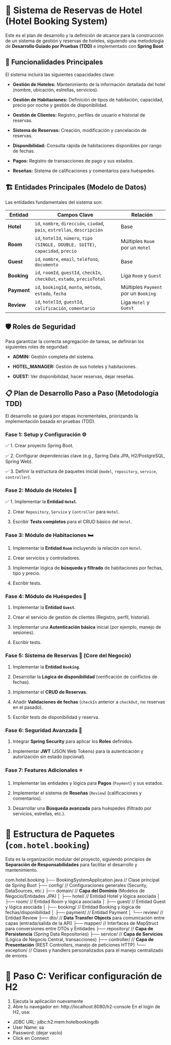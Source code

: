 # 🏨 Sistema de Reservas de Hotel (Hotel Booking System)

Este es el plan de desarrollo y la definición de alcance para la construcción de un sistema de gestión y reservas de hoteles, siguiendo una metodología de **Desarrollo Guiado por Pruebas (TDD)** e implementado con **Spring Boot**.

## 🌟 Funcionalidades Principales

El sistema incluirá las siguientes capacidades clave:

* **Gestión de Hoteles:** Mantenimiento de la información detallada del hotel (nombre, ubicación, estrellas, servicios).

* **Gestión de Habitaciones:** Definición de tipos de habitación, capacidad, precio por noche y gestión de disponibilidad.

* **Gestión de Clientes:** Registro, perfiles de usuario e historial de reservas.

* **Sistema de Reservas:** Creación, modificación y cancelación de reservas.

* **Disponibilidad:** Consulta rápida de habitaciones disponibles por rango de fechas.

* **Pagos:** Registro de transacciones de pago y sus estados.

* **Reseñas:** Sistema de calificaciones y comentarios para huéspedes.

## 🏗️ Entidades Principales (Modelo de Datos)

Las entidades fundamentales del sistema son:

| **Entidad** | **Campos Clave** | **Relación** | 
| ----- | ----- | ----- | 
| **Hotel** | `id`, `nombre`, `dirección`, `ciudad`, `país`, `estrellas`, `descripción` | Base | 
| **Room** | `id`, `hotelId`, `número`, `tipo (SINGLE, DOUBLE, SUITE)`, `capacidad`, `precio` | Múltiples `Room` por un `Hotel` | 
| **Guest** | `id`, `nombre`, `email`, `teléfono`, `documento` | Base | 
| **Booking** | `id`, `roomId`, `guestId`, `checkIn`, `checkOut`, `estado`, `precioTotal` | Liga `Room` y `Guest` | 
| **Payment** | `id`, `bookingId`, `monto`, `método`, `estado`, `fecha` | Múltiples `Payment` por un `Booking` | 
| **Review** | `id`, `hotelId`, `guestId`, `calificación`, `comentario` | Liga `Hotel` y `Guest` | 

## 🛡️ Roles de Seguridad

Para garantizar la correcta segregación de tareas, se definirán los siguientes roles de seguridad:

* **ADMIN:** Gestión completa del sistema.

* **HOTEL_MANAGER:** Gestión de sus hoteles y habitaciones.

* **GUEST:** Ver disponibilidad, hacer reservas, dejar reseñas.

## 📋 Plan de Desarrollo Paso a Paso (Metodología TDD)

El desarrollo se guiará por etapas incrementales, priorizando la implementación basada en pruebas (TDD).

### Fase 1: Setup y Configuración ⚙️

✅ 1. Crear proyecto Spring Boot.

✅ 2. Configurar dependencias clave (e.g., Spring Data JPA, H2/PostgreSQL, Spring Web).

✅ 3. Definir la estructura de paquetes inicial (`model`, `repository`, `service`, `controller`).

### Fase 2: Módulo de Hoteles 🏨

✅ 1. Implementar la **Entidad `Hotel`**.

2. Crear `Repository`, `Service` y `Controller` para `Hotel`.

3. Escribir **Tests completos** para el CRUD básico del `Hotel`.

### Fase 3: Módulo de Habitaciones 🛏️

1. Implementar la **Entidad `Room`** incluyendo la relación con `Hotel`.

2. Crear servicios y controladores.

3. Implementar lógica de **búsqueda y filtrado** de habitaciones por fechas, tipo y precio.

4. Escribir tests.

### Fase 4: Módulo de Huéspedes 👤

1. Implementar la **Entidad `Guest`**.

2. Crear el servicio de gestión de clientes (Registro, perfil, historial).

3. Implementar una **Autenticación básica** inicial (por ejemplo, manejo de sesiones).

4. Escribir tests.

### Fase 5: Sistema de Reservas 📅 (Core del Negocio)

1. Implementar la **Entidad `Booking`**.

2. Desarrollar la **Lógica de disponibilidad** (verificación de conflictos de fechas).

3. Implementar el **CRUD de Reservas**.

4. Añadir **Validaciones de fechas** (`checkIn` anterior a `checkOut`, no reservas en el pasado).

5. Escribir tests de disponibilidad y reserva.

### Fase 6: Seguridad Avanzada 🔐

1. Integrar **Spring Security** para aplicar los **Roles** definidos.

2. Implementar **JWT** (JSON Web Tokens) para la autenticación y autorización sin estado (opcional).

### Fase 7: Features Adicionales ⭐

1. Implementar las entidades y lógica para **Pagos** (`Payment`) y sus estados.

2. Implementar el sistema de **Reseñas** (`Review`) (calificaciones y comentarios).

3. Desarrollar una **Búsqueda avanzada** para huéspedes (filtrado por servicios, estrellas, etc.).


# 📂 Estructura de Paquetes (`com.hotel.booking`)

Esta es la organización modular del proyecto, siguiendo principios de **Separación de Responsabilidades** para facilitar el desarrollo y mantenimiento.

com.hotel.booking
├── BookingSystemApplication.java  // Clase principal de Spring Boot
├── config/                        // Configuraciones generales (Security, DataSources, etc.)
├── domain/                        // **Capa del Dominio** (Modelos de Negocio/Entidades JPA)
│   ├── hotel/                     // Entidad Hotel y lógica asociada
│   ├── room/                      // Entidad Room y lógica asociada
│   ├── guest/                     // Entidad Guest y lógica asociada
│   ├── booking/                   // Entidad Booking y lógica de fechas/disponibilidad
│   ├── payment/                   // Entidad Payment
│   └── review/                    // Entidad Review
├── dto/                           // **Data Transfer Objects** para comunicación entre capas (entrada/salida de la API)
├── mapper/                        // Interfaces de MapStruct para conversiones entre DTOs y Entidades
├── repository/                    // **Capa de Persistencia** (Spring Data Repositories)
├── service/                       // **Capa de Servicios** (Lógica de Negocio Central, transacciones)
├── controller/                    // **Capa de Presentación** (REST Controllers, manejo de peticiones HTTP)
└── exception/                     // Clases y handlers personalizados para el manejo centralizado de errores

# 🧪 Paso C: Verificar configuración de H2

1. Ejecuta la aplicación nuevamente
2. Abre tu navegador en: http://localhost:8080/h2-console
En el login de H2, usa:

* JDBC URL: jdbc:h2:mem:hotelbookingdb
* User Name: sa
* Password: (dejar vacío)
* Click en Connect
